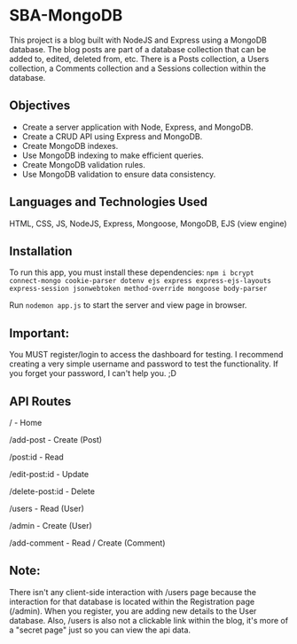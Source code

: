 # SBA-MongoDB

This project is a blog built with NodeJS and Express using a MongoDB database. The blog posts are part of a database collection that can be added to, edited, deleted from, etc. There is a Posts collection, a Users collection, a Comments collection and a Sessions collection within the database.

## Objectives 
- Create a server application with Node, Express, and MongoDB.
- Create a CRUD API using Express and MongoDB.
- Create MongoDB indexes.
- Use MongoDB indexing to make efficient queries.
- Create MongoDB validation rules.
- Use MongoDB validation to ensure data consistency.

## Languages and Technologies Used
HTML, CSS, JS, NodeJS, Express, Mongoose, MongoDB, EJS (view engine)

## Installation
To run this app, you must install these dependencies:
`npm i bcrypt connect-mongo cookie-parser dotenv ejs express express-ejs-layouts express-session jsonwebtoken method-override mongoose body-parser`

Run `nodemon app.js` to start the server and view page in browser.

## Important:
You MUST register/login to access the dashboard for testing. I recommend creating a very simple username and password to test the functionality. If you forget your password, I can't help you. ;D

## API Routes
/ - Home

/add-post - Create (Post)

/post:id - Read

/edit-post:id - Update

/delete-post:id - Delete

/users - Read (User)

/admin - Create (User)

/add-comment - Read / Create (Comment)



## Note:
There isn't any client-side interaction with /users page because the interaction for that database is located within the Registration page (/admin). When you register, you are adding new details to the User database. Also, /users is also not a clickable link within the blog, it's more of a "secret page" just so you can view the api data.